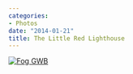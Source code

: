 ```yaml
---
categories:
- Photos
date: "2014-01-21"
title: The Little Red Lighthouse
---
```


[![Fog GWB](images/Fog-GWB.jpg)](https://srikanthperinkulam.com/wp-content/uploads/2014/10/Fog-GWB.jpg)

